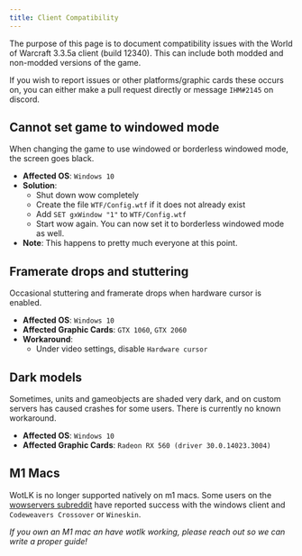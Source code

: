```yaml
---
title: Client Compatibility
---
```


The purpose of this page is to document compatibility issues with the World of Warcraft 3.3.5a client (build 12340). This can include both modded and non-modded versions of the game.

If you wish to report issues or other platforms/graphic cards these occurs on, you can either make a pull request directly or message `IHM#2145` on discord.

## Cannot set game to windowed mode

When changing the game to use windowed or borderless windowed mode, the screen goes black.

- **Affected OS**: `Windows 10`
- **Solution**:
  - Shut down wow completely
  - Create the file `WTF/Config.wtf` if it does not already exist
  - Add `SET gxWindow "1"` to `WTF/Config.wtf`
  - Start wow again. You can now set it to borderless windowed mode as well.
- **Note**: This happens to pretty much everyone at this point.

## Framerate drops and stuttering

Occasional stuttering and framerate drops when hardware cursor is enabled.

- **Affected OS**: `Windows 10`
- **Affected Graphic Cards**: `GTX 1060`, `GTX 2060`
- **Workaround**:
  - Under video settings, disable `Hardware cursor`
  
## Dark models

Sometimes, units and gameobjects are shaded very dark, and on custom servers has caused crashes for some users. There is currently no known workaround.

- **Affected OS**: `Windows 10`
- **Affected Graphic Cards**: `Radeon RX 560 (driver 30.0.14023.3004)`

## M1 Macs

WotLK is no longer supported natively on m1 macs. Some users on the [wowservers subreddit](https://www.reddit.com/r/wowservers/search/?q=m1&restrict_sr=1&sr_nsfw=) have reported success with the windows client and `Codeweavers Crossover` or `Wineskin`.

_If you own an M1 mac an have wotlk working, please reach out so we can write a proper guide!_
